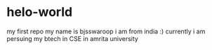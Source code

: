 # helo-world
my first repo
my name is bjsswaroop
i am from india :) 
currently i am persuing my btech in  CSE 
in amrita university
